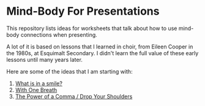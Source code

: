 # Mind-Body For Presentations

This repository lists ideas for worksheets that talk about how to use
mind-body connections when presenting.

A lot of it is based on lessons that I learned in choir, from Eileen Cooper
in the 1980s, at Esquimalt Secondary. I didn't learn the full value of these
early lessons until many years later.

Here are some of the ideas that I am starting with:

1. [What is in a smile?](./smiling.md)
2. [With One Breath](./breath.md)
3. [The Power of a Comma / Drop Your Shoulders](./comma-drop.md)
